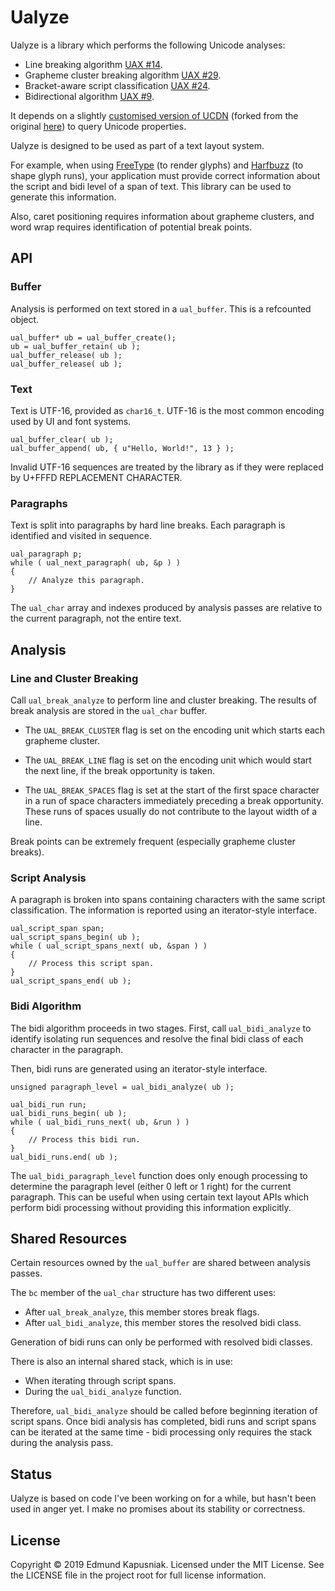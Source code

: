 # Ualyze

Ualyze is a library which performs the following Unicode analyses:

  * Line breaking algorithm [UAX #14](https://unicode.org/reports/tr14/).
  * Grapheme cluster breaking algorithm [UAX #29](https://unicode.org/reports/tr29/#Grapheme_Cluster_Boundaries).
  * Bracket-aware script classification [UAX #24](https://unicode.org/reports/tr24/#Classification_by_Script).
  * Bidirectional algorithm [UAX #9](https://unicode.org/reports/tr9/).

It depends on a slightly [customised version of UCDN](https://github.com/edmundmk/ucdn)
(forked from the original [here](https://github.com/grigorig/ucdn)) to query
Unicode properties.

Ualyze is designed to be used as part of a text layout system.

For example, when using [FreeType](https://freetype.org) (to render glyphs)
and [Harfbuzz](http://harfbuzz.org) (to shape glyph runs), your application
must provide correct information about the script and bidi level of a span of
text.  This library can be used to generate this information.

Also, caret positioning requires information about grapheme clusters, and word
wrap requires identification of potential break points.


## API

### Buffer

Analysis is performed on text stored in a `ual_buffer`.  This is a refcounted
object.

    ual_buffer* ub = ual_buffer_create();
    ub = ual_buffer_retain( ub );
    ual_buffer_release( ub );
    ual_buffer_release( ub );


### Text

Text is UTF-16, provided as `char16_t`.  UTF-16 is the most common encoding
used by UI and font systems.

    ual_buffer_clear( ub );
    ual_buffer_append( ub, { u"Hello, World!", 13 } );

Invalid UTF-16 sequences are treated by the library as if they were replaced
by U+FFFD REPLACEMENT CHARACTER.


### Paragraphs

Text is split into paragraphs by hard line breaks.  Each paragraph is
identified and visited in sequence.

    ual_paragraph p;
    while ( ual_next_paragraph( ub, &p ) )
    {
        // Analyze this paragraph.
    }

The `ual_char` array and indexes produced by analysis passes are relative to
the current paragraph, not the entire text.


## Analysis

### Line and Cluster Breaking

Call `ual_break_analyze` to perform line and cluster breaking.  The results of
break analysis are stored in the `ual_char` buffer.

  * The `UAL_BREAK_CLUSTER` flag is set on the encoding unit which starts each
    grapheme cluster.

  * The `UAL_BREAK_LINE` flag is set on the encoding unit which would start
    the next line, if the break opportunity is taken.

  * The `UAL_BREAK_SPACES` flag is set at the start of the first space
    character in a run of space characters immediately preceding a break
    opportunity.  These runs of spaces usually do not contribute to the layout
    width of a line.

Break points can be extremely frequent (especially grapheme cluster breaks).


### Script Analysis

A paragraph is broken into spans containing characters with the same script
classification.  The information is reported using an iterator-style interface.

    ual_script_span span;
    ual_script_spans_begin( ub );
    while ( ual_script_spans_next( ub, &span ) )
    {
        // Process this script span.
    }
    ual_script_spans_end( ub );


### Bidi Algorithm

The bidi algorithm proceeds in two stages.  First, call `ual_bidi_analyze` to
identify isolating run sequences and resolve the final bidi class of each
character in the paragraph.

Then, bidi runs are generated using an iterator-style interface.

    unsigned paragraph_level = ual_bidi_analyze( ub );

    ual_bidi_run run;
    ual_bidi_runs_begin( ub );
    while ( ual_bidi_runs_next( ub, &run ) )
    {
        // Process this bidi run.
    }
    ual_bidi_runs.end( ub );

The `ual_bidi_paragraph_level` function does only enough processing to
determine the paragraph level (either 0 left or 1 right) for the current
paragraph.  This can be useful when using certain text layout APIs which
perform bidi processing without providing this information explicitly.


## Shared Resources

Certain resources owned by the `ual_buffer` are shared between analysis passes.

The `bc` member of the `ual_char` structure has two different uses:

  * After `ual_break_analyze`, this member stores break flags.
  * After `ual_bidi_analyze`, this member stores the resolved bidi class.

Generation of bidi runs can only be performed with resolved bidi classes.

There is also an internal shared stack, which is in use:

  * When iterating through script spans.
  * During the `ual_bidi_analyze` function.

Therefore, `ual_bidi_analyze` should be called before beginning iteration of
script spans.  Once bidi analysis has completed, bidi runs and script spans can
be iterated at the same time - bidi processing only requires the stack during
the analysis pass.


## Status

Ualyze is based on code I've been working on for a while, but hasn't been used
in anger yet.  I make no promises about its stability or correctness.


## License

Copyright © 2019 Edmund Kapusniak.  Licensed under the MIT License. See the
LICENSE file in the project root for full license information.

